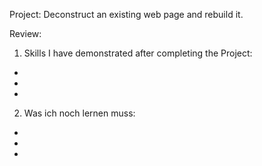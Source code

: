 Project: Deconstruct an existing web page and rebuild it.



Review:

1. Skills I have demonstrated after completing the Project:

-
-
-

2. Was ich noch lernen muss:

-
-
-
